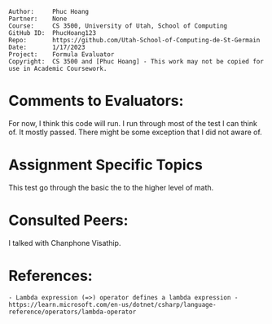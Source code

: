 ```
Author:     Phuc Hoang
Partner:    None
Course:     CS 3500, University of Utah, School of Computing
GitHub ID:  PhucHoang123
Repo:       https://github.com/Utah-School-of-Computing-de-St-Germain 
Date:       1/17/2023
Project:    Formula Evaluator
Copyright:  CS 3500 and [Phuc Hoang] - This work may not be copied for use in Academic Coursework.
```

# Comments to Evaluators:
For now, I think this code will run. I run through most of the test I can think of. It mostly passed.
There might be some exception that I did not aware of.
# Assignment Specific Topics
This test go through the basic the to the higher level of math.

# Consulted Peers:

I talked with Chanphone Visathip. 

# References:

    - Lambda expression (=>) operator defines a lambda expression - https://learn.microsoft.com/en-us/dotnet/csharp/language-reference/operators/lambda-operator